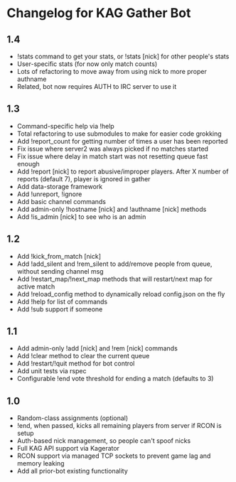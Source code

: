 # Changelog for KAG Gather Bot

## 1.4
* !stats command to get your stats, or !stats [nick] for other people's stats
* User-specific stats (for now only match counts)
* Lots of refactoring to move away from using nick to more proper authname
* Related, bot now requires AUTH to IRC server to use it

## 1.3
* Command-specific help via !help
* Total refactoring to use submodules to make for easier code grokking
* Add !report_count for getting number of times a user has been reported
* Fix issue where server2 was always picked if no matches started
* Fix issue where delay in match start was not resetting queue fast enough
* Add !report [nick] to report abusive/improper players. After X number of reports (default 7), player is ignored in gather
* Add data-storage framework
* Add !unreport, !ignore
* Add basic channel commands
* Add admin-only !hostname [nick] and !authname [nick] methods
* Add !is_admin [nick] to see who is an admin

## 1.2

* Add !kick_from_match [nick]
* Add !add_silent and !rem_silent to add/remove people from queue, without sending channel msg
* Add !restart_map/!next_map methods that will restart/next map for active match
* Add !reload_config method to dynamically reload config.json on the fly
* Add !help for list of commands
* Add !sub support if someone

## 1.1

* Add admin-only !add [nick] and !rem [nick] commands
* Add !clear method to clear the current queue
* Add !restart/!quit method for bot control
* Add unit tests via rspec
* Configurable !end vote threshold for ending a match (defaults to 3)

## 1.0

* Random-class assignments (optional)
* !end, when passed, kicks all remaining players from server if RCON is setup
* Auth-based nick management, so people can't spoof nicks
* Full KAG API support via Kagerator
* RCON support via managed TCP sockets to prevent game lag and memory leaking
* Add all prior-bot existing functionality
